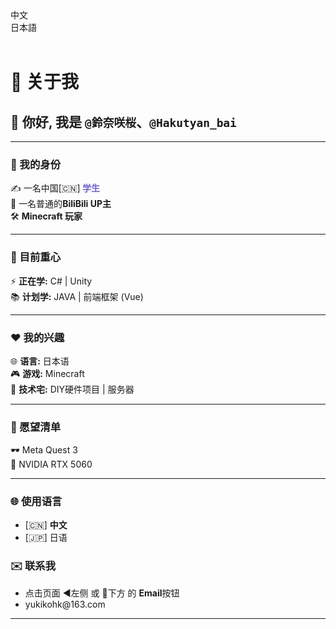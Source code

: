 <!-- # About
本博客使用框架 `astro` 以及 `Fuwari` 主题

::github{repo="withastro/astro"}
::github{repo="saicaca/fuwari"} -->

<!-- 使用图床
::github{repo="cf-pages/Telegraph-Image"} -->

<!-- # About Me
`@鈴奈咲桜`、`@Hakutyan_bai`这都是我


> 27年毕业的大学生

>平时喜欢写写博客，找一些好玩的项目搭建到赛博活佛[CloudFlare](https://cloudflare.com)上

>学过Unity和C#

>也会写一些Minecraft模组

# 好きなもの


# 媒体来源
> 如有侵权，请通过[邮件](mail:yukikohk@163.com)联系我进行删除 -->

<!-- > ### Sources of images used in this site
> - [Unsplash](https://unsplash.com/)
> - [星と少女](https://www.pixiv.net/artworks/108916539) by [Stella](https://www.pixiv.net/users/93273965)
> - [Rabbit - v1.4 Showcase](https://civitai.com/posts/586908) by [Rabbit_YourMajesty](https://civitai.com/user/Rabbit_YourMajesty) -->

<style>
.language-container {
  position: relative;
  overflow: hidden;
  transition: height 0.3s ease-in-out;
}

.language-section {
  opacity: 0;
  transform: translateY(20px);
  transition: all 0.3s ease-in-out;
  position: absolute;
  top: 0;
  left: 0;
  width: 100%;
  visibility: hidden;  /* 使用visibility替代display */
  pointer-events: none;  /* 禁用未激活内容的交互 */
}

.language-section.active {
  opacity: 1;
  transform: translateY(0);
  position: relative;
  visibility: visible;
  pointer-events: auto;
}
/* 禁用全局的 outline 和 text-decoration */
a, a:focus, a:active, a:focus-visible {
  outline: none !important;
  text-decoration: none !important;
  border: none !important;
  box-shadow: none !important;
}

</style>

<div class="flex items-center justify-center gap-4">


  <a href="#zh" onclick="switchLanguage('zh')" class="font-bold overflow-hidden active:scale-95">
    <div class="btn-card max-w-fit rounded-md h-[2.75rem] px-4 flex items-center justify-start gap-2 bg-black/5 dark:bg-white/10">
      <div class="overflow-hidden transition overflow-ellipsis whitespace-nowrap text-[var(--primary)]/75 dark:text-[var(--primary)]/75">
        中文
      </div>
    </div>
  </a>
  <div class="h-6 w-px bg-gray-300 dark:bg-gray-600"></div>
  <a href="#jp" onclick="switchLanguage('jp')" class="font-bold overflow-hidden active:scale-95">
    <div class="btn-card max-w-fit rounded-md h-[2.75rem] px-4 flex items-center justify-start gap-2 bg-black/5 dark:bg-white/10">
      <div class="overflow-hidden transition overflow-ellipsis whitespace-nowrap text-[var(--primary)]/75 dark:text-[var(--primary)]/75">
        日本語
      </div>
    </div>
  </a>
</div>

<div class="language-container show-zh">

  
  <div id="zh-section" class="language-section active">

<br/> 

# 🌱 关于我

## 👋 你好, 我是 `@鈴奈咲桜`、`@Hakutyan_bai`

---
### 🎯 我的身份

✍️ 一名中国[🇨🇳]**<span  style="color:#6b66cc; "> 学生 </span>**  
🍻 一名普通的**BiliBili UP主**   
🛠️ **Minecraft 玩家**   

---
### 🚀 目前重心

⚡ **正在学:** C# | Unity<br>
📚 **计划学:** JAVA | 前端框架 (Vue)  

---
### ❤️ 我的兴趣

🌐 **语言:** 日本语<br>
🎮 **游戏:** Minecraft<br>
🤖 **技术宅:** DIY硬件项目 | 服务器



---
### 📝 愿望清单
🕶️ Meta Quest 3  
💽 NVIDIA RTX 5060

---
### 🌐 使用语言
- [🇨🇳] **中文**
- [🇯🇵] 日语 



### ✉️ 联系我
- 点击页面 ◀️左侧 或 🔽下方 的 **Email**按钮
- [yukikohk@163.com](mail:yukikohk@163.com)


---

  </div>
  
  <div id="jp-section" class="language-section">
    
<br/>     

# 🌱 自己紹介  

## 👋 こんにちは、私は `@鈴奈咲桜`、`@Hakutyan_bai`です  

---  
### 🎯 プロフィール  

✍️ 中国[🇨🇳]<span style="color:#6b66cc;"> **学生** </span>  
🍻 普通の**BiliBili UP主**  
🛠️ **普通のマインクラフトプレイヤー**  

---  
### 🚀 現在の活動  

⚡ **習得済み:** C# | Unity<br>
📚 **学習予定:** JAVA | 前端框架 (Vue)  

---  
### ❤️ 趣味  

🌐 **言語:** 日本語 <br>
🎮 **ゲーム:** マインクラフト<br>
🤖 **技術オタク:** 自作ハードウェアプロジェクト | サーバー



---  
### 📝 欲しいものリスト  
🕶️ Meta Quest 3  
💽 NVIDIA RTX 5060

---  
### 🌐 使用言語  
- [🇨🇳] **中国語**  
- [🇯🇵] 日本語 



---  
### ✉️ 連絡先  
- ページの◀️左側 または 🔽下部 の **メールボタン** をクリック  
- [yukikohk@163.com](mail:yukikohk@163.com)
  </div>
</div>

<script>
function switchLanguage(lang) {
    const container = document.querySelector('.language-container');
    const sections = container.querySelectorAll('.language-section');
    const newActive = document.getElementById(`${lang}-section`);
    
    if (!newActive) return;

    // 获取当前激活的部分
    const currentActive = container.querySelector('.language-section.active');
    
    if (currentActive) {
        // 淡出当前内容
        currentActive.style.opacity = '0';
        currentActive.style.transform = 'translateY(20px)';
        
        // 等待淡出动画完成后再切换
        setTimeout(() => {
            currentActive.classList.remove('active');
            
            // 准备新内容
            newActive.style.opacity = '0';
            newActive.style.transform = 'translateY(20px)';
            newActive.classList.add('active');
            
            // 触发重排以启动动画
            void newActive.offsetWidth;
            
            // 淡入新内容
            newActive.style.opacity = '1';
            newActive.style.transform = 'translateY(0)';
            
            // 调整容器高度
            container.style.height = `${newActive.scrollHeight}px`;
            
            setTimeout(() => {
                container.style.height = 'auto';
            }, 300);
        }, 300);
    } else {
        // 首次加载直接显示
        newActive.classList.add('active');
        newActive.style.opacity = '1';
        newActive.style.transform = 'translateY(0)';
    }
}

// 页面加载时默认显示英文
document.addEventListener('DOMContentLoaded', function() {
    switchLanguage('zh');
});
</script>